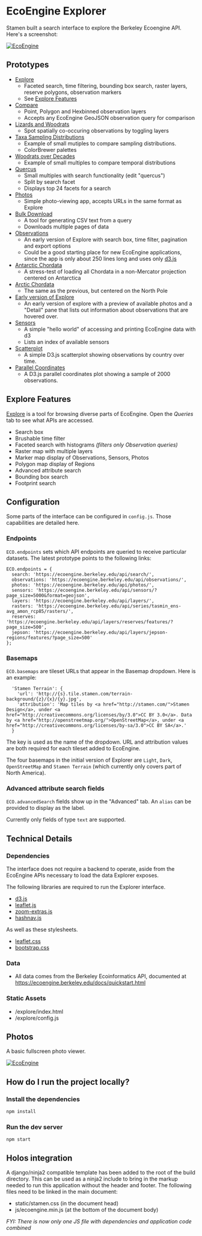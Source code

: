 # EcoEngine Explorer

Stamen built a search interface to explore the Berkeley Ecoengine API. Here's a screenshot:

[![EcoEngine](https://cloud.githubusercontent.com/assets/156229/5325698/82deef8a-7ca8-11e4-8a4a-921b5c684152.png)](http://stamen.github.io/ecoengine/explore/)

## Prototypes

* [Explore](http://stamen.github.io/ecoengine/explore/)
  * Faceted search, time filtering, bounding box search, raster layers, reserve polygons, observation markers
  * See [Explore Features](https://github.com/stamen/ecoengine#explore-features)
* [Compare](http://stamen.github.io/ecoengine-compare/)
  * Point, Polygon and Hexbinned observation layers
  * Accepts any EcoEngine GeoJSON observation query for comparison
* [Lizards and Woodrats](http://stamen.github.io/ecoengine/prototypes/covis/lizards-woodrats.html)
  * Spot spatially co-occuring observations by toggling layers
* [Taxa Sampling Distributions](http://stamen.github.io/ecoengine/prototypes/covis/multiples-taxa.html)
  * Example of small mutiples to compare sampling distributions.
  * ColorBrewer palettes
* [Woodrats over Decades](http://stamen.github.io/ecoengine/prototypes/covis/multiples-decades.html)
  * Example of small multiples to compare temporal distributions
* [Quercus](http://stamen.github.io/ecoengine/prototypes/covis/oaks.html)
  * Small multiples with search functionality (edit "quercus")
  * Split by search facet
  * Displays top 24 facets for a search
* [Photos](http://stamen.github.io/ecoengine/prototypes/photos/)
  * Simple photo-viewing app, accepts URLs in the same format as Explore
* [Bulk Download](http://stamen.github.io/ecoengine/prototypes/loading/bulk-download.html)
  * A tool for generating CSV text from a query
  * Downloads multiple pages of data
* [Observations](http://stamen.github.io/ecoengine/prototypes/observations/)
  * An early version of Explore with search box, time filter, pagination and export options
  * Could be a good starting place for new EcoEngine applications, since the app is only about 250 lines long and uses only [d3.js](http://d3js.org/)
* [Antarctic Chordata](http://stamen.github.io/ecoengine/prototypes/projections/antarctica.html)
  * A stress-test of loading all Chordata in a non-Mercator projection centered on Antarctica
* [Arctic Chordata](http://stamen.github.io/ecoengine/prototypes/projections/arctic.html)
  * The same as the previous, but centered on the North Pole
* [Early version of Explore](http://stamen.github.io/ecoengine/prototypes/multi/)
  * An early version of explore with a preview of available photos and a "Detail" pane that lists out information about observations that are hovered over.
* [Sensors](http://stamen.github.io/ecoengine/prototypes/sensors/index.html)
  * A simple "hello world" of accessing and printing EcoEngine data with d3
  * Lists an index of available sensors
* [Scatterplot](http://bl.ocks.org/syntagmatic/df47616fe2f7b683c256)
  * A simple D3.js scatterplot showing observations by country over time.
* [Parallel Coordinates](http://bl.ocks.org/syntagmatic/42d5b54c5cfe002e7dd8)
  * A D3.js parallel coordinates plot showing a sample of 2000 observations.


## Explore Features

[Explore](http://stamen.github.io/ecoengine/explore) is a tool for browsing diverse parts of EcoEngine. Open the *Queries* tab to see what APIs are accessed.

* Search box
* Brushable time filter
* Faceted search with histograms *(filters only Observation queries)*
* Raster map with multiple layers
* Marker map display of Observations, Sensors, Photos
* Polygon map display of Regions
* Advanced attribute search
* Bounding box search
* Footprint search

## Configuration

Some parts of the interface can be configured in `config.js`. Those capabilities are detailed here.

### Endpoints

`ECO.endpoints` sets which API endpoints are queried to receive particular datasets. The latest prototype points to the following links:

```
ECO.endpoints = {
  search: 'https://ecoengine.berkeley.edu/api/search/',
  observations: 'https://ecoengine.berkeley.edu/api/observations/',
  photos: 'https://ecoengine.berkeley.edu/api/photos/',
  sensors: 'https://ecoengine.berkeley.edu/api/sensors/?page_size=5000&format=geojson',
  layers: 'https://ecoengine.berkeley.edu/api/layers/',
  rasters: 'https://ecoengine.berkeley.edu/api/series/tasmin_ens-avg_amon_rcp85/rasters/',
  reserves: 'https://ecoengine.berkeley.edu/api/layers/reserves/features/?page_size=500',
  jepson: 'https://ecoengine.berkeley.edu/api/layers/jepson-regions/features/?page_size=500'
};
```

### Basemaps

`ECO.basemaps` are tileset URLs that appear in the Basemap dropdown. Here is an example:

```
  'Stamen Terrain': {
    'url': 'http://{s}.tile.stamen.com/terrain-background/{z}/{x}/{y}.jpg',
    'attribution': 'Map tiles by <a href="http://stamen.com/">Stamen Design</a>, under <a href="http://creativecommons.org/licenses/by/3.0">CC BY 3.0</a>. Data by <a href="http://openstreetmap.org/">OpenStreetMap</a>, under <a href="http://creativecommons.org/licenses/by-sa/3.0">CC BY SA</a>.'
  }
```

The key is used as the name of the dropdown. URL and attribution values are both required for each tileset added to EcoEngine.

The four basemaps in the initial version of Explorer are `Light`, `Dark`, `OpenStreetMap` and `Stamen Terrain` (which currently only covers part of North America).

### Advanced attribute search fields

`ECO.advancedSearch` fields show up in the "Advanced" tab. An `alias` can be provided to display as the label.

Currently only fields of type `text` are supported.

## Technical Details

### Dependencies

The interface does not require a backend to operate, aside from the EcoEngine APIs necessary to load the data Explorer exposes.

The following libraries are required to run the Explorer interface.

* [d3.js](http://d3js.org/d3.v3.min.js)
* [leaflet.js](http://cdn.leafletjs.com/leaflet-0.7.3/leaflet.js)
* [zoom-extras.js](/lib/zoom-extras.js)
* [hashnav.js](/lib/hashnav.js)

As well as these stylesheets.

* [leaflet.css](http://cdn.leafletjs.com/leaflet-0.7.3/leaflet.css)
* [bootstrap.css](//maxcdn.bootstrapcdn.com/bootstrap/3.2.0/css/bootstrap.min.css)

### Data

* All data comes from the Berkeley Ecoinformatics API, documented at https://ecoengine.berkeley.edu/docs/quickstart.html

### Static Assets

* /explore/index.html
* /explore/config.js

## Photos

A basic fullscreen photo viewer.

[![EcoEngine](https://cloud.githubusercontent.com/assets/156229/5325740/c78b40d8-7ca9-11e4-99e7-8426a3e15cff.png)](http://stamen.github.io/ecoengine/photos/)

## How do I run the project locally?

### Install the dependencies

```bash
npm install
```

### Run the dev server

```
npm start
```

## Holos integration
A django/ninja2 compatible template has been added to the root of the build directory. This can be used as a ninja2 include to bring in the markup needed to run this application without the header and footer. The following files need to be linked in the main document:

   * static/stamen.css (in the document head)
   * js/ecoengine.min.js (at the bottom of the document body)
 
_FYI: There is now only one JS file with dependencies and application code combined_
